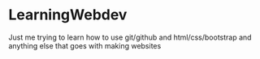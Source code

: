 # LearningWebdev
Just me trying to learn how to use git/github and html/css/bootstrap and anything else that goes with making websites
